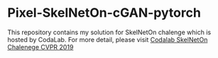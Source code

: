 # Pixel-SkelNetOn-cGAN-pytorch
This repository contains my solution for SkelNetOn chalenge which is hosted by CodaLab. For more detail, please visit [Codalab SkelNetOn Chalenege CVPR 2019](https://competitions.codalab.org/competitions/21685#learn_the_details)
